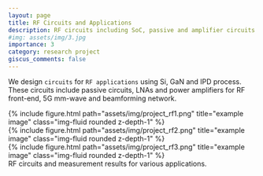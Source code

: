 ```yaml
---
layout: page
title: RF Circuits and Applications
description: RF circuits including SoC, passive and amplifier circuits
#img: assets/img/3.jpg
importance: 3
category: research project
giscus_comments: false
---
```


We design `circuits` for `RF applications` using Si, GaN and IPD process. These circuits include passive circuits, LNAs and power amplifiers for RF front-end, 5G mm-wave and beamforming network. 

<div class="row">
    <div class="col-sm mt-3 mt-md-0">
        {% include figure.html path="assets/img/project_rf1.png" title="example image" class="img-fluid rounded z-depth-1" %}
    </div>
    <div class="col-sm mt-3 mt-md-0">
        {% include figure.html path="assets/img/project_rf2.png" title="example image" class="img-fluid rounded z-depth-1" %}
    </div>
    <div class="col-sm mt-3 mt-md-0">
        {% include figure.html path="assets/img/project_rf3.png" title="example image" class="img-fluid rounded z-depth-1" %}
    </div>
</div>
<div class="caption">
    RF circuits and measurement results for various applications.  
</div>
